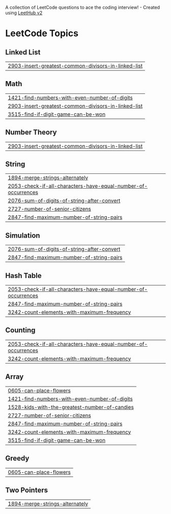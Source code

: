 A collection of LeetCode questions to ace the coding interview! - Created using [LeetHub v2](https://github.com/arunbhardwaj/LeetHub-2.0)
<!---LeetCode Topics Start-->
# LeetCode Topics
## Linked List
|  |
| ------- |
| [2903-insert-greatest-common-divisors-in-linked-list](https://github.com/Batuhan-METU/LeetCode-Solutions/tree/master/2903-insert-greatest-common-divisors-in-linked-list) |
## Math
|  |
| ------- |
| [1421-find-numbers-with-even-number-of-digits](https://github.com/Batuhan-METU/LeetCode-Solutions/tree/master/1421-find-numbers-with-even-number-of-digits) |
| [2903-insert-greatest-common-divisors-in-linked-list](https://github.com/Batuhan-METU/LeetCode-Solutions/tree/master/2903-insert-greatest-common-divisors-in-linked-list) |
| [3515-find-if-digit-game-can-be-won](https://github.com/Batuhan-METU/LeetCode-Solutions/tree/master/3515-find-if-digit-game-can-be-won) |
## Number Theory
|  |
| ------- |
| [2903-insert-greatest-common-divisors-in-linked-list](https://github.com/Batuhan-METU/LeetCode-Solutions/tree/master/2903-insert-greatest-common-divisors-in-linked-list) |
## String
|  |
| ------- |
| [1894-merge-strings-alternately](https://github.com/Batuhan-METU/LeetCode-Solutions/tree/master/1894-merge-strings-alternately) |
| [2053-check-if-all-characters-have-equal-number-of-occurrences](https://github.com/Batuhan-METU/LeetCode-Solutions/tree/master/2053-check-if-all-characters-have-equal-number-of-occurrences) |
| [2076-sum-of-digits-of-string-after-convert](https://github.com/Batuhan-METU/LeetCode-Solutions/tree/master/2076-sum-of-digits-of-string-after-convert) |
| [2727-number-of-senior-citizens](https://github.com/Batuhan-METU/LeetCode-Solutions/tree/master/2727-number-of-senior-citizens) |
| [2847-find-maximum-number-of-string-pairs](https://github.com/Batuhan-METU/LeetCode-Solutions/tree/master/2847-find-maximum-number-of-string-pairs) |
## Simulation
|  |
| ------- |
| [2076-sum-of-digits-of-string-after-convert](https://github.com/Batuhan-METU/LeetCode-Solutions/tree/master/2076-sum-of-digits-of-string-after-convert) |
| [2847-find-maximum-number-of-string-pairs](https://github.com/Batuhan-METU/LeetCode-Solutions/tree/master/2847-find-maximum-number-of-string-pairs) |
## Hash Table
|  |
| ------- |
| [2053-check-if-all-characters-have-equal-number-of-occurrences](https://github.com/Batuhan-METU/LeetCode-Solutions/tree/master/2053-check-if-all-characters-have-equal-number-of-occurrences) |
| [2847-find-maximum-number-of-string-pairs](https://github.com/Batuhan-METU/LeetCode-Solutions/tree/master/2847-find-maximum-number-of-string-pairs) |
| [3242-count-elements-with-maximum-frequency](https://github.com/Batuhan-METU/LeetCode-Solutions/tree/master/3242-count-elements-with-maximum-frequency) |
## Counting
|  |
| ------- |
| [2053-check-if-all-characters-have-equal-number-of-occurrences](https://github.com/Batuhan-METU/LeetCode-Solutions/tree/master/2053-check-if-all-characters-have-equal-number-of-occurrences) |
| [3242-count-elements-with-maximum-frequency](https://github.com/Batuhan-METU/LeetCode-Solutions/tree/master/3242-count-elements-with-maximum-frequency) |
## Array
|  |
| ------- |
| [0605-can-place-flowers](https://github.com/Batuhan-METU/LeetCode-Solutions/tree/master/0605-can-place-flowers) |
| [1421-find-numbers-with-even-number-of-digits](https://github.com/Batuhan-METU/LeetCode-Solutions/tree/master/1421-find-numbers-with-even-number-of-digits) |
| [1528-kids-with-the-greatest-number-of-candies](https://github.com/Batuhan-METU/LeetCode-Solutions/tree/master/1528-kids-with-the-greatest-number-of-candies) |
| [2727-number-of-senior-citizens](https://github.com/Batuhan-METU/LeetCode-Solutions/tree/master/2727-number-of-senior-citizens) |
| [2847-find-maximum-number-of-string-pairs](https://github.com/Batuhan-METU/LeetCode-Solutions/tree/master/2847-find-maximum-number-of-string-pairs) |
| [3242-count-elements-with-maximum-frequency](https://github.com/Batuhan-METU/LeetCode-Solutions/tree/master/3242-count-elements-with-maximum-frequency) |
| [3515-find-if-digit-game-can-be-won](https://github.com/Batuhan-METU/LeetCode-Solutions/tree/master/3515-find-if-digit-game-can-be-won) |
## Greedy
|  |
| ------- |
| [0605-can-place-flowers](https://github.com/Batuhan-METU/LeetCode-Solutions/tree/master/0605-can-place-flowers) |
## Two Pointers
|  |
| ------- |
| [1894-merge-strings-alternately](https://github.com/Batuhan-METU/LeetCode-Solutions/tree/master/1894-merge-strings-alternately) |
<!---LeetCode Topics End-->